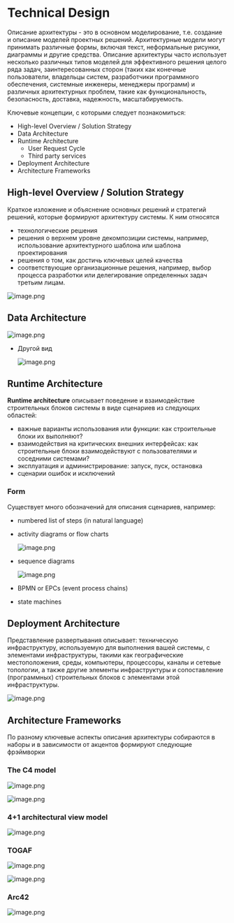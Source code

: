 # Technical Design

Описание архитектуры - это в основном моделирование, т.е. создание и описание моделей проектных решений. Архитектурные модели могут принимать различные формы, включая текст, неформальные рисунки, диаграммы и другие средства. Описание архитектуры часто использует несколько различных типов моделей для эффективного решения целого ряда задач, заинтересованных сторон (таких как конечные пользователи, владельцы систем, разработчики программного обеспечения, системные инженеры, менеджеры программ) и различных архитектурных проблем, такие как функциональность, безопасность, доставка, надежность, масштабируемость.

Ключевые концепции, c которыми следует познакомиться:  

- High-level Overview / Solution Strategy
- Data Architecture
- Runtime Architecture
    - User Request Cycle
    - Third party services
- Deployment Architecture
- Architecture Frameworks

## High-level Overview / **Solution Strategy**

Краткое изложение и объяснение основных решений и стратегий решений, которые формируют архитектуру системы. К ним относятся

- технологические решения
- решения о верхнем уровне декомпозиции системы, например, использование архитектурного шаблона или шаблона проектирования
- решения о том, как достичь ключевых целей качества
- соответствующие организационные решения, например, выбор процесса разработки или делегирование определенных задач третьим лицам.

![image.png](image%2028.png)

## Data Architecture

![image.png](image%2029.png)

- Другой вид
    
    ![image.png](image%2030.png)
    

## Runtime Architecture

**Runtime architecture** описывает поведение и взаимодействие строительных блоков системы в виде сценариев из следующих областей:

- важные варианты использования или функции: как строительные блоки их выполняют?
- взаимодействия на критических внешних интерфейсах: как строительные блоки взаимодействуют с пользователями и соседними системами?
- эксплуатация и администрирование: запуск, пуск, остановка
- сценарии ошибок и исключений

### Form

Существует много обозначений для описания сценариев, например:

- numbered list of steps (in natural language)
- activity diagrams or flow charts
    
    ![image.png](image%2031.png)
    
- sequence diagrams
    
    ![image.png](image%2032.png)
    
- BPMN or EPCs (event process chains)
- state machines

## Deployment Architecture

Представление развертывания описывает: техническую инфраструктуру, используемую для выполнения вашей системы, с элементами инфраструктуры, такими как географические местоположения, среды, компьютеры, процессоры, каналы и сетевые топологии, а также другие элементы инфраструктуры и сопоставление (программных) строительных блоков с элементами этой инфраструктуры.

![image.png](image%2033.png)

## Architecture Frameworks

По разному ключевые аспекты описания архитектуры собираются в наборы и в зависимости от акцентов формируют следующие фрэймворки

### **The C4 model**

![image.png](image%2034.png)

![image.png](image%2035.png)

### **4+1 architectural view model**

![image.png](image%2036.png)

### **TOGAF**

![image.png](image%2037.png)

![image.png](image%2038.png)

### Arc42

![image.png](image%2039.png)
